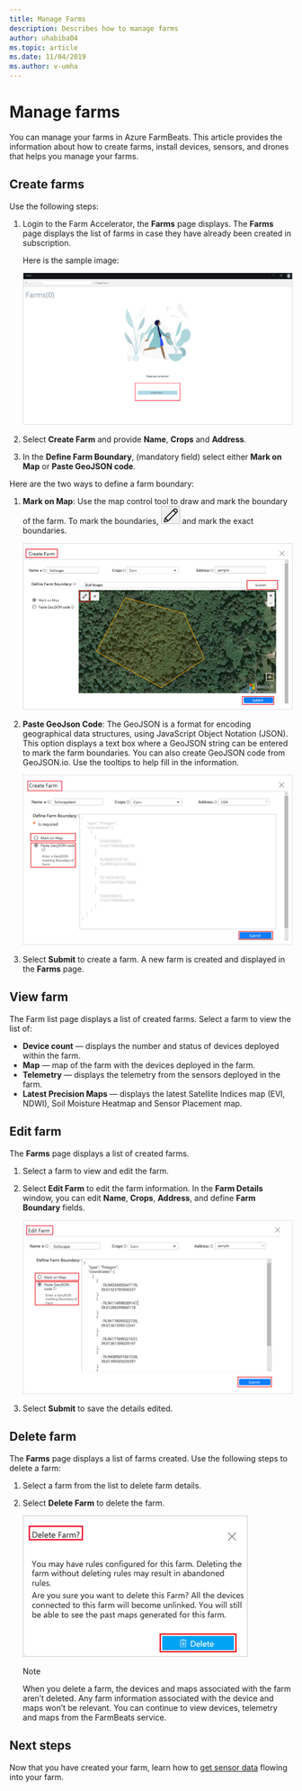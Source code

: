 ```yaml
---
title: Manage Farms
description: Describes how to manage farms
author: uhabiba04
ms.topic: article
ms.date: 11/04/2019
ms.author: v-umha
---
```



# Manage farms

You can manage your farms in Azure FarmBeats. This article provides the information about how to create farms, install devices, sensors, and drones that helps you manage your farms.

## Create farms

Use the following steps:

1. Login to the Farm Accelerator, the **Farms** page displays.
    The **Farms** page displays the list of farms in case they have already been created in subscription.

    Here is the sample image:

    ![Project Farm Beats](./media/create-farms/create-farm-main-page-1.png)


2. Select **Create Farm** and provide **Name**, **Crops** and **Address**.
3. In the **Define Farm Boundary**, (mandatory field) select either **Mark on Map** or **Paste GeoJSON code**.

Here are the two ways to define a farm boundary:

1. **Mark on Map**: Use the map control tool to draw and mark the boundary of the farm. To mark the boundaries,  ![Project Farm Beats](./media/create-farms/pencil-icon-1.png) and mark the exact boundaries.

    ![Project Farm Beats](./media/create-farms/create-farm-mark-on-map-1.png)

2. **Paste GeoJson Code**: The GeoJSON is a format for encoding geographical data structures, using JavaScript Object Notation (JSON). This option displays a text box where a GeoJSON string can be entered to mark the farm boundaries. You can also create GeoJSON code from GeoJSON.io.
Use the tooltips to help fill in the information.

    ![Project Farm Beats](./media/create-farms/create-new-farm-1.png)

4.	Select **Submit** to create a farm. A new farm is created and displayed in the **Farms** page.

## View farm

The Farm list page displays a list of created farms. Select a farm to view the list of:

 - **Device count** — displays the number and status of devices deployed within the farm.
 - **Map** — map of the farm with the devices deployed in the farm.
 - **Telemetry** — displays the telemetry from the sensors deployed in the farm.
 - **Latest Precision Maps** — displays the latest Satellite Indices map (EVI, NDWI), Soil Moisture Heatmap and Sensor Placement map.

## Edit farm

The **Farms** page displays a list of created farms.

1.	Select a farm to view and edit the farm.
2.	Select **Edit Farm** to edit the farm information. In the **Farm Details** window, you can edit **Name**, **Crops**, **Address**, and define **Farm Boundary** fields.

    ![Project Farm Beats](./media/create-farms/edit-farm-1.png)

3. Select **Submit** to save the details edited.

## Delete farm

The **Farms** page displays a list of farms created. Use the following steps to delete a farm:

1.	Select a farm from the list to delete farm details.
2.	Select **Delete Farm** to delete the farm.

    ![Project Farm Beats](./media/create-farms/delete-farm-1.png)

    > [!NOTE]
    > When you delete a farm, the devices and maps associated with the farm aren’t deleted. Any farm information associated with the device and maps won’t be relevant. You can continue to view devices, telemetry and maps from the FarmBeats service.


## Next steps

Now that you have created your farm, learn how to [get sensor data](get-sensor-data-from-sensor-partner.md) flowing into your farm.
